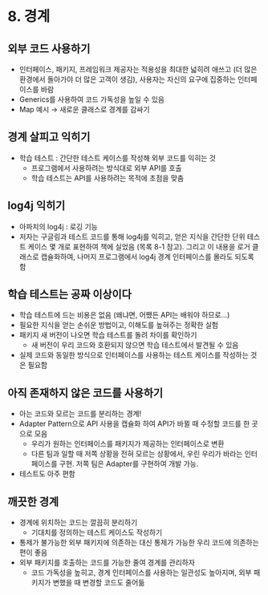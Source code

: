 # 8. 경계

## 외부 코드 사용하기

- 인터페이스, 패키지, 프레임워크 제공자는 적용성을 최대한 넓히려 애쓰고 (더 많은 환경에서 돌아가야 더 많은 고객이 생김), 사용자는 자신의 요구에 집중하는 인터페이스를 바람
- Generics를 사용하여 코드 가독성을 높일 수 있음
- Map 예시 → 새로운 클래스로 경계를 감싸기

## 경계 살피고 익히기

- 학습 테스트 : 간단한 테스트 케이스를 작성해 외부 코드를 익히는 것
    - 프로그램에서 사용하려는 방식대로 외부 API를 호출
    - 학습 테스트는 API를 사용하려는 목적에 초점을 맞춤

## log4j 익히기

- 아파치의 log4j : 로깅 기능
- 저자는 구글링과 테스트 코드를 통해 log4j를 익히고, 얻은 지식을 간단한 단위 테스트 케이스 몇 개로 표현하여 책에 실었음 (목록 8-1 참고). 그리고 이 내용을 로거 클래스로 캡슐화하여, 나머지 프로그램에서 log4j 경계 인터페이스를 몰라도 되도록 함

## 학습 테스트는 공짜 이상이다

- 학습 테스트에 드는 비용은 없음 (왜냐면, 어쨌든 API는 배워야 하므로…)
- 필요한 지식을 얻는 손쉬운 방법이고, 이해도를 높혀주는 정확한 실험
- 패키지 새 버전이 나오면 학습 테스트를 돌려 차이를 확인하기
    - 새 버전이 우리 코드와 호환되지 않으면 학습 테스트에서 발견될 수 있음
- 실제 코드와 동일한 방식으로 인터페이스를 사용하는 테스트 케이스를 작성하는 것은 필요함

## 아직 존재하지 않은 코드를 사용하기

- 아는 코드와 모르는 코드를 분리하는 경계!
- Adapter Pattern으로 API 사용을 캡슐화 하여 API가 바뀔 때 수정할 코드를 한 곳으로 모음
    - 우리가 원하는 인터페이스를 패키지가 제공하는 인터페이스로 변환
    - 다른 팀과 일할 때 저쪽 상황을 전혀 모르는 상황에서, 우린 우리가 바라는 인터페이스를 구현. 저쪽 팀은 Adapter를 구현하여 개발 가능.
- 테스트도 아주 편함

## 깨끗한 경계

- 경계에 위치하는 코드는 깔끔히 분리하기
    - 기대치를 정의하는 테스트 케이스도 작성하기
- 통제가 불가능한 외부 패키지에 의존하는 대신 통제가 가능한 우리 코드에 의존하는 편이 좋음
- 외부 패키지를 호출하는 코드를 가능한 줄여 경계를 관리하자
    - 코드 가독성을 높히고, 경계 인터페이스를 사용하는 일관성도 높아지며, 외부 패키지가 변했을 때 변경할 코드도 줄어듦